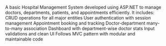 A basic Hospital Management System developed using ASP.NET to manage doctors, departments, patients, and appointments efficiently. It includes:
CRUD operations for all major entities
User authentication with session management
Appointment booking and tracking
Doctor-department many-to-many association
Dashboard with department-wise doctor stats
Input validations and clean UI
Follows MVC pattern with modular and maintainable code
